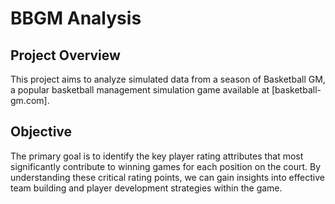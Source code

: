 # BBGM Analysis

## Project Overview

This project aims to analyze simulated data from a season of Basketball GM, a popular basketball management simulation game available at [basketball-gm.com].

## Objective

The primary goal is to identify the key player rating attributes that most significantly contribute to winning games for each position on the court. By understanding these critical rating points, we can gain insights into effective team building and player development strategies within the game.
